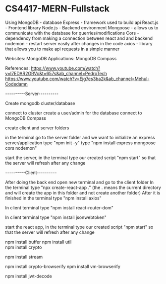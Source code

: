 # CS4417-MERN-Fullstack
Using 
MongoDB - database
Express - framework used to build api
React.js - Frontend library
Node.js - Backend environment
Mongoose - allows us to communicate with the database for querries/modifications
Cors - dependency from making a connection between react and and backend
nodemon - restart server easily after changes in the code
axios - library that allows you to make api requests in a simple manner

Websites: MongoDB
Applications: MongoDB Compass

References:
https://www.youtube.com/watch?v=I7EDAR2GRVo&t=657s&ab_channel=PedroTech
https://www.youtube.com/watch?v=Ejg7es3ba2k&ab_channel=Mehul-Codedamn 

----------Server----------

Create mongodb cluster/database

connect to cluster
    create a user/admin for the database
connect to MongoDB Compass


create client and server folders


in the terminal go to the server folder and we want to initialize an express server/application
    type "npm init -y"
    type "npm install express mongoose cors nodemon"


start the server, in the terminal type our created script "npm start" so that the server will refresh after any change

----------Client----------

After doing the back end open new terminal and go to the client folder
In the terminal type "npx create-react-app ." (the . means the current directory and will create the app in this folder and not create another folder)
After it is finished in the terminal type "npm install axios"

In client terminal type "npm install react-router-dom"

In client terminal type "npm install jsonwebtoken"

start the react app, in the terminal type our created script "npm start" so that the server will refresh after any change

npm install buffer
npm install util  
npm install crypto

 npm install stream  

npm install crypto-browserify
npm install vm-browserify

npm install jwt-decode 
